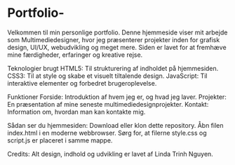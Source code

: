# Portfolio-

Velkommen til min personlige portfolio. Denne hjemmeside viser mit arbejde som Multimediedesigner, hvor jeg præsenterer projekter inden for grafisk design, UI/UX, webudvikling og meget mere. Siden er lavet for at fremhæve mine færdigheder, erfaringer og kreative rejse.

Teknologier brugt
HTML5: Til strukturering af indholdet på hjemmesiden.
CSS3: Til at style og skabe et visuelt tiltalende design.
JavaScript: Til interaktive elementer og forbedret brugeroplevelse.

Funktioner
Forside: Introduktion af hvem jeg er, og hvad jeg laver.
Projekter: En præsentation af mine seneste multimediedesignprojekter.
Kontakt: Information om, hvordan man kan kontakte mig.

Sådan ser du hjemmesiden:
Download eller klon dette repository.
Åbn filen index.html i en moderne webbrowser.
Sørg for, at filerne style.css og script.js er placeret i samme mappe.

Credits:
Alt design, indhold og udvikling er lavet af Linda Trinh Nguyen.
